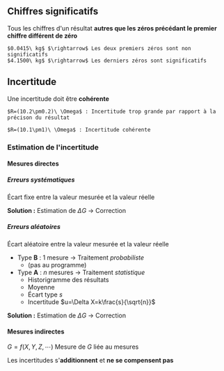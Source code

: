 
## Chiffres significatifs

Tous les chiffres d'un résultat **autres que les zéros précédant le premier chiffre différent de zéro**

```ad-example
$0.0415\ kg$ $\rightarrow$ Les deux premiers zéros sont non significatifs
$4.1500\ kg$ $\rightarrow$ Les derniers zéros sont significatifs
```

## Incertitude

Une incertitude doit être **cohérente**

```ad-example
$R=(10.2\pm0.2)\ \Omega$ : Incertitude trop grande par rapport à la précison du résultat

$R=(10.1\pm1)\ \Omega$ : Incertitude cohérente
```

### Estimation de l'incertitude

#### Mesures directes
##### Erreurs systématiques
Écart fixe entre la valeur mesurée et la valeur réelle

**Solution :** Estimation de $\Delta G \ \rightarrow$ Correction
##### Erreurs aléatoires
Écart aléatoire entre la valeur mesurée et la valeur réelle

* Type **B** : $1$ mesure $\rightarrow$ Traitement *probabiliste*
	*  (pas au programme)
* Type **A** : $n$ mesures $\rightarrow$ Traitement *statistique*
	* Historigramme des résultats
	* Moyenne
	* Écart type $s$
	* Incertitude $u=\Delta X=k\frac{s}{\sqrt{n}}$

**Solution :** Estimation de $\Delta G \ \rightarrow$ Correction

#### Mesures indirectes

$G=f(X,Y,Z,\cdots)$
Mesure de $G$ liée au mesures 

Les incertitudes s'**additionnent** et **ne se compensent pas**

